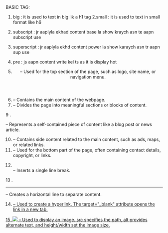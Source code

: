 BASIC TAG:

1. big : it is used to text in big lik a h1 tag
2.small : it is used to text in small format like h6

3. subscript : jr aaplyla ekhad content base la show kraych asn te aapn subscript use 
4. superscript : jr aaplyla ekhd content power la show karaych asn tr aapn sup use 

5. pre : js aapn content write kel ts as it is display hot

6. <header> – Used for the top section of the page, such as logo, site name, or    navigation menu.

7. <main> – Contains the main content of the webpage.

8. <section> – Divides the page into meaningful sections or blocks of content.

9 .<article> – Represents a self-contained piece of content like a blog post or news article.

10. <aside> – Contains side content related to the main content, such as ads, maps, or related links.

11. <footer> – Used for the bottom part of the page, often containing contact details, copyright, or links.

12. <br> – Inserts a single line break.

13 .<hr> – Creates a horizontal line to separate content.

14. <a href="..."> – Used to create a hyperlink. The target="_blank" attribute opens the link in a new tab.

15 .<img src="..."> – Used to display an image. src specifies the path, alt provides alternate text, and height/width set the image size.



